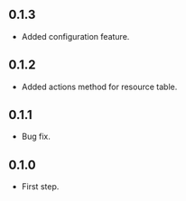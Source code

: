 ## 0.1.3
  * Added configuration feature.

## 0.1.2
  * Added actions method for resource table.

## 0.1.1
  * Bug fix.

## 0.1.0
  * First step.
